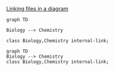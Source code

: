 [Linking files in a diagram](https://help.obsidian.md/Editing+and+formatting/Advanced+formatting+syntax#Linking+files+in+a+diagram)

``` 
graph TD 

Biology --> Chemistry 

class Biology,Chemistry internal-link; 
```

```mermaid 
graph TD 
Biology --> Chemistry 
class Biology,Chemistry internal-link; 
```

